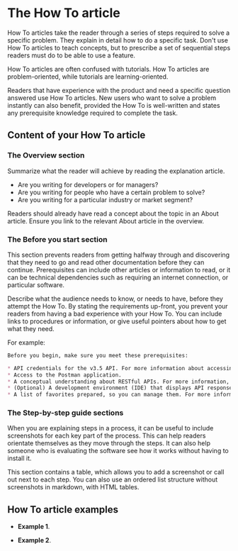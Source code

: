 # The How To article

How To articles take the reader through a series of steps required to solve a specific problem.
They explain in detail how to do a specific task.
Don't use How To articles to teach concepts, but to prescribe a set of sequential steps readers must do to be able to use a feature.

How To articles are often confused with tutorials. How To articles are problem-oriented, while tutorials are learning-oriented.

Readers that have experience with the product and need a specific question answered use How To articles.
New users who want to solve a problem instantly can also benefit, provided the How To is well-written and states any prerequisite knowledge required to complete the task.

## Content of your How To article

### The Overview section

Summarize what the reader will achieve by reading the explanation article.

* Are you writing for developers or for managers?
* Are you writing for people who have a certain problem to solve?
* Are you writing for a particular industry or market segment?

Readers should already have read a concept about the topic in an About article.
Ensure you link to the relevant About article in the overview.

### The Before you start section

This section prevents readers from getting halfway through and discovering that they need to go and read other documentation before they can continue.
Prerequisites can include other articles or information to read, or it can be technical dependencies such as requiring an internet connection, or particular software.

Describe what the audience needs to know, or needs to have, before they attempt the How To.
By stating the requirements up-front, you prevent your readers from having a bad experience with your How To.
You can include links to procedures or information, or give useful pointers about how to get what they need.

For example:

```markdown
Before you begin, make sure you meet these prerequisites:

* API credentials for the v3.5 API. For more information about accessing your API credentials, see http://example.com/access_your_api_credentials.
* Access to the Postman application.
* A conceptual understanding about RESTful APIs. For more information, see http://example.com/restful_apis.
* (Optional) A development environment (IDE) that displays API responses formatted for readability.
* A list of favorites prepared, so you can manage them. For more information about favorites lists, see http://example.com/favorite_lists.

```

### The Step-by-step guide sections

When you are explaining steps in a process, it can be useful to include screenshots for each key part of the process. This can help readers orientate themselves as they move through the steps. It can also help someone who is evaluating the software see how it works without having to install it.

This section contains a table, which allows you to add a screenshot or call out next to each step.
You can also use an ordered list structure without screenshots in markdown, with HTML tables.

## How To article examples

* **Example 1**.

* **Example 2**.
